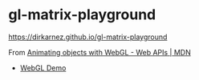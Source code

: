 gl-matrix-playground
====================
https://dirkarnez.github.io/gl-matrix-playground


From [Animating objects with WebGL - Web APIs | MDN](https://developer.mozilla.org/en-US/docs/Web/API/WebGL_API/Tutorial/Animating_objects_with_WebGL)
- [WebGL Demo](https://mdn.github.io/webgl-examples/tutorial/sample4/)